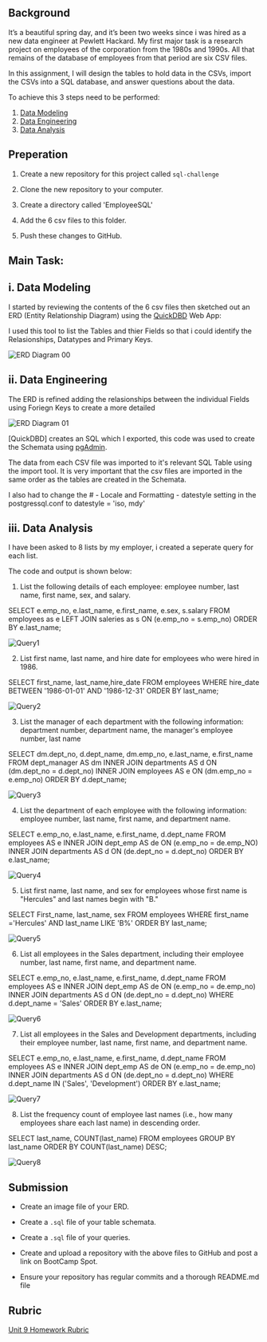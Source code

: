 ## Background 

It’s a beautiful spring day, and it’s been two weeks since i was hired as a new data engineer at Pewlett Hackard. My first major task is a research project on employees of the corporation from the 1980s and 1990s. All that remains of the database of employees from that period are six CSV files.

In this assignment, I will design the tables to hold data in the CSVs, import the CSVs into a SQL database, and answer questions about the data. 

To achieve this 3 steps need to be performed:

1. [Data Modeling](#data-modeling)
2. [Data Engineering](#data-engineering)
3. [Data Analysis](#data-analysis)

## Preperation 

1. Create a new repository for this project called `sql-challenge`

2. Clone the new repository to your computer.

3. Create a directory called 'EmployeeSQL' 

4. Add the 6 csv files to this folder.

5. Push these changes to GitHub.


## Main Task: <a id="main-task"></a>

## i. Data Modeling <a id="data-modeling"></a>

I started by reviewing the contents of the 6 csv files then sketched out an ERD (Entity Relationship Diagram) using the [QuickDBD](https://www.quickdatabasediagrams.com/) Web App:

I used this tool to list the Tables and thier Fields so that i could identify the Relasionships, Datatypes and Primary Keys.

![ERD Diagram 00](EmployeeSQL/Images/ERD-Employee_db_00.png)

## ii. Data Engineering <a id="data-engineering"></a>

The ERD is refined adding the relasionships between the individual Fields using Foriegn Keys to create a more detailed

![ERD Diagram 01](EmployeeSQL/Images/ERD-Employee_db_01.png)


[QuickDBD] creates an SQL which I exported, this code was used to create the Schemata using [pgAdmin](https://www.pgadmin.org/).

The data from each CSV file was imported to it's relevant SQL Table using the import tool. It is very important that the csv files are imported in the same order as the tables are created in the Schemata.

I also had to change the # - Locale and Formatting - datestyle setting in the postgressql.conf to datestyle = 'iso, mdy'  


## iii. Data Analysis <a id="data-analysis"></a>

I have been asked to 8 lists by my employer, i created a seperate query for each list.

The code and output is shown below:

1. List the following details of each employee: employee number, last name, first name, sex, and salary.

SELECT  e.emp_no,
        e.last_name,
        e.first_name,
        e.sex,
        s.salary
FROM employees as e
    LEFT JOIN saleries as s
    ON (e.emp_no = s.emp_no)
ORDER BY e.last_name;

![Query1](EmployeeSQL/Images/Q1.PNG)

2. List first name, last name, and hire date for employees who were hired in 1986.

SELECT first_name, last_name,hire_date 
FROM employees
WHERE hire_date 
BETWEEN '1986-01-01' 
AND '1986-12-31'
ORDER BY last_name;

![Query2](EmployeeSQL/Images/Q2.PNG)

3. List the manager of each department with the following information: department number, department name, the manager's employee number, last name

SELECT	dm.dept_no,
		d.dept_name,
		dm.emp_no,
		e.last_name,
		e.first_name
FROM	dept_manager AS dm
	INNER JOIN departments AS d
	ON (dm.dept_no = d.dept_no)
	INNER JOIN employees AS e
	ON (dm.emp_no = e.emp_no)
ORDER BY d.dept_name;

![Query3](EmployeeSQL/Images/Q3.PNG)

4. List the department of each employee with the following information: employee number, last name, first name, and department name.

SELECT	e.emp_no,
		e.last_name,
		e.first_name,
		d.dept_name
FROM employees AS e
	INNER JOIN dept_emp AS de
	ON (e.emp_no = de.emp_NO)
	INNER JOIN departments AS d
	ON (de.dept_no = d.dept_no)
ORDER BY e.last_name;

![Query4](EmployeeSQL/Images/Q4.PNG)

5. List first name, last name, and sex for employees whose first name is "Hercules" and last names begin with "B."

SELECT	First_name,
		last_name,
		sex
FROM employees
WHERE first_name ='Hercules'
AND last_name LIKE 'B%'
ORDER BY last_name;

![Query5](EmployeeSQL/Images/Q5.PNG)

6. List all employees in the Sales department, including their employee number, last name, first name, and department name.

SELECT	e.emp_no,
		e.last_name,
		e.first_name,
		d.dept_name
FROM employees AS e
	INNER JOIN dept_emp AS de
	ON (e.emp_no = de.emp_no)
	INNER JOIN departments AS d
	ON (de.dept_no = d.dept_no)
WHERE d.dept_name = 'Sales'
ORDER BY e.last_name;

![Query6](EmployeeSQL/Images/Q6.PNG)

7. List all employees in the Sales and Development departments, including their employee number, last name, first name, and department name.

SELECT	e.emp_no,
		e.last_name,
		e.first_name,
		d.dept_name
FROM employees AS e
	INNER JOIN dept_emp AS de
	ON (e.emp_no = de.emp_no)
	INNER JOIN departments AS d
	ON (de.dept_no = d.dept_no)
WHERE d.dept_name IN ('Sales', 'Development')
ORDER BY e.last_name;

![Query7](EmployeeSQL/Images/Q7.PNG)


8. List the frequency count of employee last names (i.e., how many employees share each last name) in descending order.

SELECT last_name,
COUNT(last_name)
FROM employees
GROUP BY last_name
ORDER BY COUNT(last_name)
DESC;

![Query8](EmployeeSQL/Images/Q8.PNG)

## Submission

* Create an image file of your ERD.

* Create a `.sql` file of your table schemata.

* Create a `.sql` file of your queries.

* Create and upload a repository with the above files to GitHub and post a link on BootCamp Spot.

* Ensure your repository has regular commits and a thorough README.md file

## Rubric

[Unit 9 Homework Rubric](https://docs.google.com/document/d/1OksnTYNCT0v0E-VkhIMJ9-iG0_oXNwCZAJlKV0aVMKQ/edit?usp=sharing)

